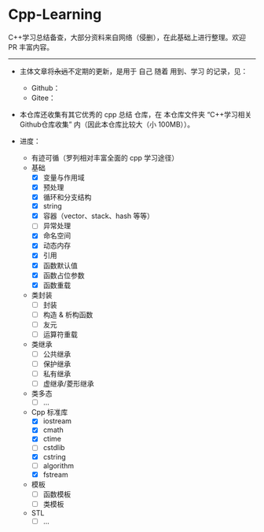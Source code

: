# Cpp-Learning
C++学习总结备查，大部分资料来自网络（侵删），在此基础上进行整理。欢迎 PR 丰富内容。

------

- 主体文章将~~永远~~不定期的更新，是用于 自己 随着 用到、学习 的记录，见：
  - Github：
  - Gitee：

- 本仓库还收集有其它优秀的 cpp 总结 仓库，在 本仓库文件夹 “C++学习相关Github仓库收集” 内（因此本仓库比较大（小 100MB））。

- 进度：

  - 有迹可循（罗列相对丰富全面的 cpp 学习途径）
  - 基础
    - [x] 变量与作用域
    - [x] 预处理
    - [x] 循环和分支结构
    - [x] string
    - [x] 容器（vector、stack、hash 等等）
    - [ ] 异常处理
    - [x] 命名空间
    - [x] 动态内存
    - [x] 引用
    - [x] 函数默认值
    - [x] 函数占位参数
    - [x] 函数重载

  - 类封装
    - [ ] 封装
    - [ ] 构造 & 析构函数
    - [ ] 友元
    - [ ] 运算符重载

  - 类继承
    - [ ] 公共继承
    - [ ] 保护继承
    - [ ] 私有继承
    - [ ] 虚继承/菱形继承

  - 类多态
    - [ ] ...
  - Cpp 标准库
    - [x] iostream
    - [x] cmath
    - [x] ctime
    - [ ] cstdlib
    - [x] cstring
    - [ ] algorithm
    - [x] fstream

  - 模板
    - [ ] 函数模板
    - [ ] 类模板

  - STL
    - [ ] ...
